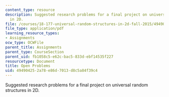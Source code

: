 ```yaml
---
content_type: resource
description: Suggested research problems for a final project on universal random structures
  in 2D.
file: /courses/18-177-universal-random-structures-in-2d-fall-2015/494904252a78e86d7013d8c5a84f39c4_MIT18_177F15_openp.pdf
file_type: application/pdf
learning_resource_types:
- Assignments
ocw_type: OCWFile
parent_title: Assignments
parent_type: CourseSection
parent_uid: fb1058c5-e62c-bac5-833d-ebf14535f227
resourcetype: Document
title: Open Problems
uid: 49490425-2a78-e86d-7013-d8c5a84f39c4
---
```

Suggested research problems for a final project on universal random structures in 2D.


